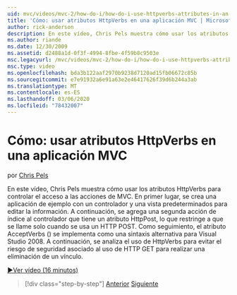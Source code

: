 ```yaml
---
uid: mvc/videos/mvc-2/how-do-i/how-do-i-use-httpverbs-attributes-in-an-mvc-application
title: 'Cómo: usar atributos HttpVerbs en una aplicación MVC | Microsoft Docs'
author: rick-anderson
description: En este vídeo, Chris Pels muestra cómo usar los atributos HttpVerbs para controlar el acceso a las acciones de MVC. En primer lugar, se crea una aplicación de ejemplo con un co...
ms.author: riande
ms.date: 12/30/2009
ms.assetid: d2488a1d-0f3f-4994-8fbe-4f59b8c9503e
msc.legacyurl: /mvc/videos/mvc-2/how-do-i/how-do-i-use-httpverbs-attributes-in-an-mvc-application
msc.type: video
ms.openlocfilehash: bda3b122aaf2970b9238d7120ad15fb06672c85b
ms.sourcegitcommit: e7e91932a6e91a63e2e46417626f39d6b244a3ab
ms.translationtype: MT
ms.contentlocale: es-ES
ms.lasthandoff: 03/06/2020
ms.locfileid: "78432007"
---
```

# <a name="how-do-i-use-httpverbs-attributes-in-an-mvc-application"></a>Cómo: usar atributos HttpVerbs en una aplicación MVC

por [Chris Pels](https://twitter.com/chrispels)

En este vídeo, Chris Pels muestra cómo usar los atributos HttpVerbs para controlar el acceso a las acciones de MVC. En primer lugar, se crea una aplicación de ejemplo con un controlador y una vista predeterminados para editar la información. A continuación, se agrega una segunda acción de índice al controlador que tiene un atributo HttpPost, lo que restringe a que se llame solo cuando se usa un HTTP POST. Como seguimiento, el atributo AcceptVerbs () se implementa como una sintaxis alternativa para Visual Studio 2008. A continuación, se analiza el uso de HttpVerbs para evitar el riesgo de seguridad asociado al uso de HTTP GET para realizar una eliminación de un vínculo.

[&#9654;Ver vídeo (16 minutos)](https://channel9.msdn.com/Blogs/ASP-NET-Site-Videos/how-do-i-use-httpverbs-attributes-in-an-mvc-application)

> [!div class="step-by-step"]
> [Anterior](how-do-i-work-with-model-binders-in-an-mvc-application.md)
> [Siguiente](mvc2-html-encoding.md)
